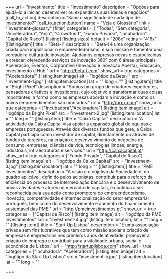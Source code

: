 +++
url = "investimento"
title = "Investimento"
description = "Opções para ajudá-lo a iniciar, desenvolver ou expandir as suas ideias e negócios"
[call_to_action]
    description = "Sabe o significado de cada tipo de investimento?"
    [call_to_action.button]
        name = "Veja o Glossário"
        link = "investment-glossary"
[filter]
    categories = [
        "Todas",
        "Sem categoria",
        "Acceleradora",
        "Anjo",
        "Crowdfund",
        "Fundo Privado",
        "Incubadora",
        "Capital de Risco"]
[listing]
    [listing.sizes]
        default = "208x"
        retina = "416x"
    [[listing.item]]
        title = "Beta-i"
        description = "Beta-i é uma organização criada para impulsionar o empreendedorismo, e sua missão é fomentar uma verdadeira cultura de inovação. Ajudamos empresas novas e estabelecidas a crescer, oferecendo serviços de inovação 360º com 6 áreas principais: Aceleração, Eventos, Corporativo (Inovação e Inovação Aberta), Educação, Investimento e Hub."
        url = "http://beta-i.com"
        show_url = true
        categories = ["Aceleradora"]
        [listing.item.image]
            alt = "logótipo da Beta-i"
            src = "investment-1.jpg"
        [listing.item.location]
            lat = ""
            long = ""
    [[listing.item]]
        title = "Bright Pixel"
        description = "Somos um grupo de criadores experientes, pensadores criativos e investidores, cujo objetivo é transformar duas coisas importantes: a forma como as empresas abordam a inovação e como os novos empreendimentos são montados."
        url = "http://brpx.com"
        show_url = true
        categories = ["Incubadora","Aceleradora"]
        [listing.item.image]
            alt = "logótipo da Bright Pixel"
            src = "investment-2.jpg"
        [listing.item.location]
            lat = ""
            long = ""
    [[listing.item]]
        title = "Caixa Capital"
        description = "A actividade da Caixa Capital visa apoiar a expansão global de equipas e empresas portuguesas. Através dos diversos fundos que gere, a Caixa Capital participa como investidor de capital, directamente ou através de fundos de terceiros, na criação e desenvolvimento de negócios de consumo, empresas, ciências da vida, tecnologias limpas, energia, industriais, infraestruturas e serviços."
        url = "http://caixacapital.pt"
        show_url = true
        categories = ["Fundo Privado", "Capital de Risco"]
        [listing.item.image]
            alt = "logótipo da Caixa Capital"
            src = "investment-3.jpg"
        [listing.item.location]
            lat = ""
            long = ""
    [[listing.item]]
        title = "PME Investimentos"
        description = "A visão e o objetivo da Sociedade é, no quadro aplicável, definido pelos acionistas, contribuir para o reforço da eficiência do processo de intermediação bancária e o desenvolvimento de novas atividades e atores no mercado de capitais, e continua a ser reconhecida pela sua ação como promotora do empreendedorismo, inovação, competitividade e internacionalização do setor empresarial português, bem como do desenvolvimento e aumento do financiamento sustentável das PME."
        url = "http://pmeinvestimentos.pt"
        show_url = true
        categories = ["Capital de Risco"]
        [listing.item.image]
            alt = "logótipo da PME Investimentos"
            src = "investment-4.jpg"
        [listing.item.location]
            lat = ""
            long = ""
    [[listing.item]]
        title = "Start Up Lisboa"
        description = "É uma associação privada sem fins lucrativos que tem como missão apoiar a criação de empresas e empresários nos primeiros anos de atividade, promover a criação de emprego e contribuir para a vitalidade urbana, social e económica de Lisboa."
        url = "http://startuplisboa.com"
        show_url = true
        categories = ["Incubadora", "Aceleradora"]
        [listing.item.image]
            alt = "logótipo da Start Up Lisboa"
            src = "investment-5.jpg"
        [listing.item.location]
            lat = ""
            long = ""

+++